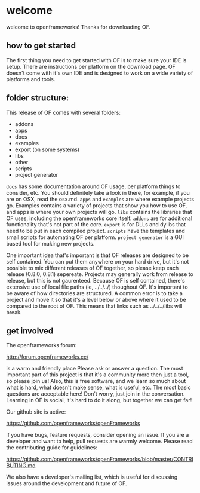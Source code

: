 

# welcome

welcome to openframeworks!  Thanks for downloading OF.


## how to get started

The first thing you need to get started with OF is to make sure your IDE is setup.  There are instructions per platform on the download page.  OF doesn't come with it's own IDE and is designed to work on a wide variety of platforms and tools. 

## folder structure: 

This release of OF comes with several folders: 

* addons
* apps
* docs
* examples
* export (on some systems)
* libs
* other
* scripts
* project generator


`docs` has some documentation around OF usage, per platform things to consider, etc. You should definitely take a look in there, for example, if you are on OSX, read the osx.md.   `apps` and `examples` are where example projects go.  Examples contains a variety of projects that show you how to use OF, and apps is where your own projects will go.  `libs` contains the libraries that OF uses, including the openframeworks core itself.  `addons` are for additional functionality that's not part of the core.  `export` is for DLLs and dylibs that need to be put in each compiled project.  `scripts` have the templates and small scripts for automating OF per platform. `project generator` is a GUI based tool for making new projects. 

One important idea that's important is that OF releases are designed to be self contained.  You can put them anywhere on your hard drive, but it's not possible to mix different releases of OF together, so please keep each release (0.8.0, 0.8.1) sepereate.  Projects may generally work from release to release, but this is not gaurenteed.   Because OF is self contained, there's extensive use of local file paths (ie, ../../../) thoughout OF.  It's important to be aware of how directories are structured.  A common error is to take a project and move it so that it's a level below or above where it used to be compared to the root of OF.  This means that links such as ../../../libs will break.  

## get involved

The openframeworks forum:

http://forum.openframeworks.cc/

is a warm and friendly place  Please ask or answer a question.  The most important part of this project is that it's a community more then just a tool, so please join us!  Also, this is free software, and we learn so much about what is hard, what doesn't make sense, what is useful, etc. The most basic questions are acceptable here!  Don't worry, just join in the conversation.  Learning in OF is social, it's hard to do it along, but together we can get far!

Our github site is active: 

https://github.com/openframeworks/openFrameworks

if you have bugs, feature requests, consider opening an issue.  If you are a developer and want to help, pull requests are warmly welcome.  Please read the contributing guide for guidelines: 

https://github.com/openframeworks/openFrameworks/blob/master/CONTRIBUTING.md

We also have a developer's mailing list, which is useful for discussing issues around the development and future of OF. 








